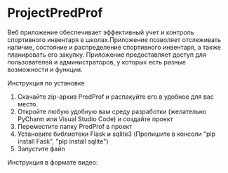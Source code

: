 # ProjectPredProf

Веб приложение обеспечивает эффективный учет и контроль спортивного инвентаря в школах.Приложение позволяет отслеживать наличие, состояние и распределение спортивного инвентаря, а также планировать его закупку. Приложение предоставляет доступ для пользователей и администраторов, у которых есть разные возможности и функции.

Инструкция по установке
  1) Скачайте zip-архив PredProf и распакуйте его в удобное для вас место.
  2) Откройте любую удобную вам среду разработки (желательно PyCharm или Visual Studio Code) и создайте проект
  3) Переместите папку PredProf в проект
  5) Установите библиотеки Flask и sqlite3 (Пропишите в консоли "pip install Fask", "pip install sqlite")
  6) Запустите файл

Инструкция в формате видео: 
